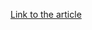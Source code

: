 [Link to the article](https://www.eset.com/fileadmin/eset/US/resources/docs/white-papers/white-papers-win-32-carberp.pdf)
